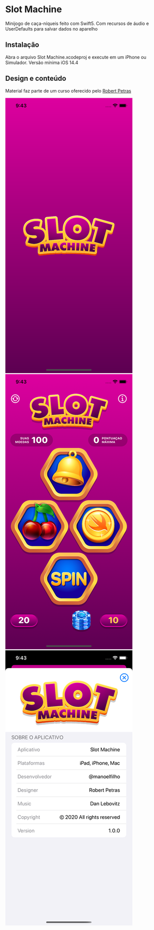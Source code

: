 # Slot Machine

Minijogo de caça-níqueis feito com Swift5. Com recursos de áudio e UserDefaults para salvar dados no aparelho


## Instalação
Abra o arquivo Slot Machine.xcodeproj e execute em um iPhone ou Simulador.
Versão mínima iOS 14.4

## Design e conteúdo
Material faz parte de um curso oferecido pelo [Robert Petras ](https://twitter.com/robertpetras)

![Launchscreen](https://github.com/manoelfilho/slot-machine/blob/main/Images/1.png)
![Home](https://github.com/manoelfilho/slot-machine/blob/main/Images/2.png)
![Créditos](https://github.com/manoelfilho/slot-machine/blob/main/Images/3.png)
